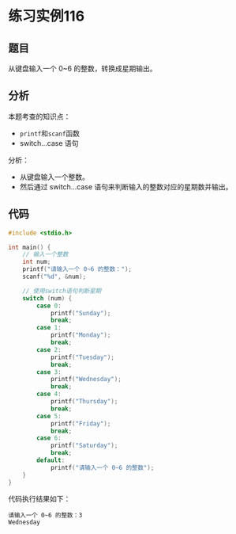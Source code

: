 # 练习实例116

## 题目

从键盘输入一个 0~6 的整数，转换成星期输出。

## 分析

本题考查的知识点：

- `printf`和`scanf`函数
- switch...case 语句

分析：

- 从键盘输入一个整数。
- 然后通过 switch...case 语句来判断输入的整数对应的星期数并输出。

## 代码

```c
#include <stdio.h>

int main() {
    // 输入一个整数
    int num;
    printf("请输入一个 0~6 的整数：");
    scanf("%d", &num);

    // 使用switch语句判断星期
    switch (num) {
        case 0:
            printf("Sunday");
            break;
        case 1:
            printf("Monday");
            break;
        case 2:
            printf("Tuesday");
            break;
        case 3:
            printf("Wednesday");
            break;
        case 4:
            printf("Thursday");
            break;
        case 5:
            printf("Friday");
            break;
        case 6:
            printf("Saturday");
            break;
        default:
            printf("请输入一个 0~6 的整数");
    }
}
```

代码执行结果如下：

```text
请输入一个 0~6 的整数：3
Wednesday
```
